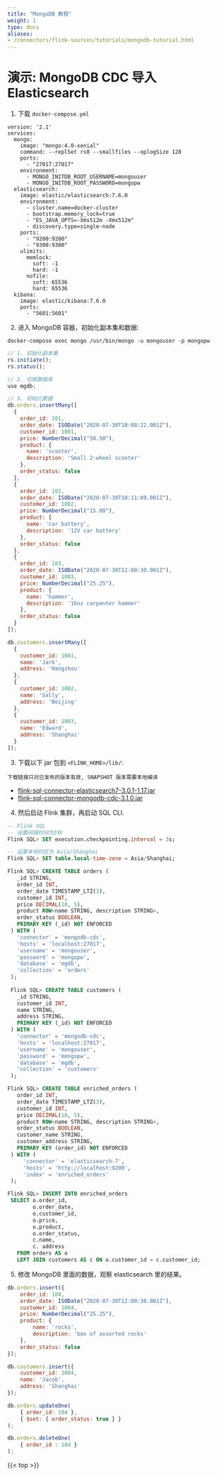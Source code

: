 ```yaml
---
title: "MongoDB 教程"
weight: 1
type: docs
aliases:
- /connectors/flink-sources/tutorials/mongodb-tutorial.html
---
```

<!--
Licensed to the Apache Software Foundation (ASF) under one
or more contributor license agreements.  See the NOTICE file
distributed with this work for additional information
regarding copyright ownership.  The ASF licenses this file
to you under the Apache License, Version 2.0 (the
"License"); you may not use this file except in compliance
with the License.  You may obtain a copy of the License at

  http://www.apache.org/licenses/LICENSE-2.0

Unless required by applicable law or agreed to in writing,
software distributed under the License is distributed on an
"AS IS" BASIS, WITHOUT WARRANTIES OR CONDITIONS OF ANY
KIND, either express or implied.  See the License for the
specific language governing permissions and limitations
under the License.
-->

# 演示: MongoDB CDC 导入 Elasticsearch

1. 下载 `docker-compose.yml`

```
version: '2.1'
services:
  mongo:
    image: "mongo:4.0-xenial"
    command: --replSet rs0 --smallfiles --oplogSize 128
    ports:
      - "27017:27017"
    environment:
      - MONGO_INITDB_ROOT_USERNAME=mongouser
      - MONGO_INITDB_ROOT_PASSWORD=mongopw
  elasticsearch:
    image: elastic/elasticsearch:7.6.0
    environment:
      - cluster.name=docker-cluster
      - bootstrap.memory_lock=true
      - "ES_JAVA_OPTS=-Xms512m -Xmx512m"
      - discovery.type=single-node
    ports:
      - "9200:9200"
      - "9300:9300"
    ulimits:
      memlock:
        soft: -1
        hard: -1
      nofile:
        soft: 65536
        hard: 65536
  kibana:
    image: elastic/kibana:7.6.0
    ports:
      - "5601:5601"
```

2. 进入 MongoDB 容器，初始化副本集和数据:
```
docker-compose exec mongo /usr/bin/mongo -u mongouser -p mongopw
```

```javascript
// 1. 初始化副本集
rs.initiate();
rs.status();

// 2. 切换数据库
use mgdb;

// 3. 初始化数据
db.orders.insertMany([
  {
    order_id: 101,
    order_date: ISODate("2020-07-30T10:08:22.001Z"),
    customer_id: 1001,
    price: NumberDecimal("50.50"),
    product: {
      name: 'scooter',
      description: 'Small 2-wheel scooter'
    },
    order_status: false
  },
  {
    order_id: 102, 
    order_date: ISODate("2020-07-30T10:11:09.001Z"),
    customer_id: 1002,
    price: NumberDecimal("15.00"),
    product: {
      name: 'car battery',
      description: '12V car battery'
    },
    order_status: false
  },
  {
    order_id: 103,
    order_date: ISODate("2020-07-30T12:00:30.001Z"),
    customer_id: 1003,
    price: NumberDecimal("25.25"),
    product: {
      name: 'hammer',
      description: '16oz carpenter hammer'
    },
    order_status: false
  }
]);

db.customers.insertMany([
  { 
    customer_id: 1001, 
    name: 'Jark', 
    address: 'Hangzhou' 
  },
  { 
    customer_id: 1002, 
    name: 'Sally',
    address: 'Beijing'
  },
  { 
    customer_id: 1003,
    name: 'Edward',
    address: 'Shanghai'
  }
]);
```

3. 下载以下 jar 包到 `<FLINK_HOME>/lib/`:

```下载链接只对已发布的版本有效, SNAPSHOT 版本需要本地编译```

- [flink-sql-connector-elasticsearch7-3.0.1-1.17.jar](https://repo.maven.apache.org/maven2/org/apache/flink/flink-sql-connector-elasticsearch7/3.0.1-1.17/flink-sql-connector-elasticsearch7-3.0.1-1.17.jar)
- [flink-sql-connector-mongodb-cdc-3.1.0.jar](https://repo1.maven.org/maven2/org/apache/flink/flink-sql-connector-mongodb-cdc/3.1.0/flink-sql-connector-mongodb-cdc-3.1.0.jar)

4. 然后启动 Flink 集群，再启动 SQL CLI.

```sql
-- Flink SQL
-- 设置间隔时间为3秒                       
Flink SQL> SET execution.checkpointing.interval = 3s;

-- 设置本地时区为 Asia/Shanghai
Flink SQL> SET table.local-time-zone = Asia/Shanghai;

Flink SQL> CREATE TABLE orders (
   _id STRING,
   order_id INT,
   order_date TIMESTAMP_LTZ(3),
   customer_id INT,
   price DECIMAL(10, 5),
   product ROW<name STRING, description STRING>,
   order_status BOOLEAN,
   PRIMARY KEY (_id) NOT ENFORCED
 ) WITH (
   'connector' = 'mongodb-cdc',
   'hosts' = 'localhost:27017',
   'username' = 'mongouser',
   'password' = 'mongopw',
   'database' = 'mgdb',
   'collection' = 'orders'
 );
 
 Flink SQL> CREATE TABLE customers (
   _id STRING,
   customer_id INT,
   name STRING,
   address STRING,
   PRIMARY KEY (_id) NOT ENFORCED
 ) WITH (
   'connector' = 'mongodb-cdc',
   'hosts' = 'localhost:27017',
   'username' = 'mongouser',
   'password' = 'mongopw',
   'database' = 'mgdb',
   'collection' = 'customers'
 );

Flink SQL> CREATE TABLE enriched_orders (
   order_id INT,
   order_date TIMESTAMP_LTZ(3),
   customer_id INT,
   price DECIMAL(10, 5),
   product ROW<name STRING, description STRING>,
   order_status BOOLEAN,
   customer_name STRING,
   customer_address STRING,
   PRIMARY KEY (order_id) NOT ENFORCED
 ) WITH (
     'connector' = 'elasticsearch-7',
     'hosts' = 'http://localhost:9200',
     'index' = 'enriched_orders'
 );

Flink SQL> INSERT INTO enriched_orders
 SELECT o.order_id,
        o.order_date,
        o.customer_id,
        o.price,
        o.product,
        o.order_status,
        c.name,
        c. address
   FROM orders AS o
   LEFT JOIN customers AS c ON o.customer_id = c.customer_id;
```

5. 修改 MongoDB 里面的数据，观察 elasticsearch 里的结果。

```javascript
db.orders.insert({
    order_id: 104,
    order_date: ISODate("2020-07-30T12:00:30.001Z"),
    customer_id: 1004,
    price: NumberDecimal("25.25"),
    product: {
        name: 'rocks',
        description: 'box of assorted rocks'
    },
    order_status: false
});

db.customers.insert({
    customer_id: 1004,
    name: 'Jacob',
    address: 'Shanghai'
});

db.orders.updateOne(
    { order_id: 104 },
    { $set: { order_status: true } }
);

db.orders.deleteOne(
    { order_id : 104 }
);
```

{{< top >}}

